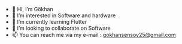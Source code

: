 - 👋 Hi, I’m Gökhan
- 👀 I’m interested in Software and hardware
- 🌱 I’m currently learning Flutter
- 💞️ I’m looking to collaborate on Software
- 📫 You can reach me via my e-mail : gokhansensoy25@gmail.com
